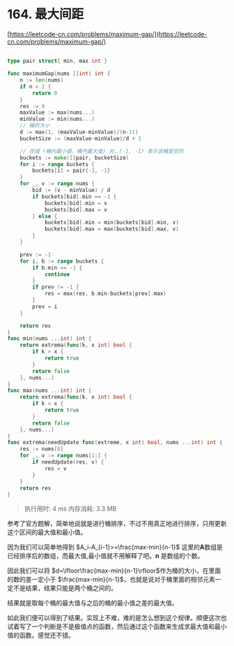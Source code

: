 # 164. 最大间距
[https://leetcode-cn.com/problems/maximum-gap/](https://leetcode-cn.com/problems/maximum-gap/) 
## 
```go
type pair struct{ min, max int }

func maximumGap(nums []int) int {
	n := len(nums)
	if n < 2 {
		return 0
	}
	res := 0
	maxValue := max(nums...)
	minValue := min(nums...)
	// 桶的大小
	d := max(1, (maxValue-minValue)/(n-1))
	bucketSize := (maxValue-minValue)/d + 1

	// 存储 (桶内最小值，桶内最大值) 对，(-1, -1) 表示该桶是空的
	buckets := make([]pair, bucketSize)
	for i := range buckets {
		buckets[i] = pair{-1, -1}
	}
	for _, v := range nums {
		bid := (v - minValue) / d
		if buckets[bid].min == -1 {
			buckets[bid].min = v
			buckets[bid].max = v
		} else {
			buckets[bid].min = min(buckets[bid].min, v)
			buckets[bid].max = max(buckets[bid].max, v)
		}
	}

	prev := -1
	for i, b := range buckets {
		if b.min == -1 {
			continue
		}
		if prev != -1 {
			res = max(res, b.min-buckets[prev].max)
		}
		prev = i
	}

	return res
}
func min(nums ...int) int {
	return extrema(func(k, x int) bool {
		if k > x {
			return true
		}
		return false
	}, nums...)
}
func max(nums ...int) int {
	return extrema(func(k, x int) bool {
		if k < x {
			return true
		}
		return false
	}, nums...)
}
func extrema(needUpdate func(extreme, x int) bool, nums ...int) int {
	res := nums[0]
	for _, v := range nums[1:] {
		if needUpdate(res, v) {
			res = v
		}
	}
	return res
}

```
>执行用时: 4 ms
内存消耗: 3.3 MB

参考了官方题解，简单地说就是进行桶排序，不过不用真正地进行排序，只用更新这个区间的最大值和最小值。

因为我们可以简单地得到 $A_i-A_{i-1}>=\frac{max-min}{n-1}$ 这里的**A**数组是已经排序后的数组，而最大值,最小值就不用解释了吧。**n** 是数组的个数。

因此我们可以将 $d=\lfloor\frac{max-min}{n-1}\rfloor$作为桶的大小，在里面的数的差一定小于 $\frac{max-min}{n-1}$，也就是说对于桶里面的相邻元素一定不是结果，结果只能是两个桶之间的。

结果就是取每个桶的最大值与之后的桶的最小值之差的最大值。

如此我们便可以得到了结果。实现上不难，难的是怎么想到这个规律。顺便这次也试着写了一个判断是不是极值点的函数，然后通过这个函数来生成求最大值和最小值的函数。感觉还不错。
